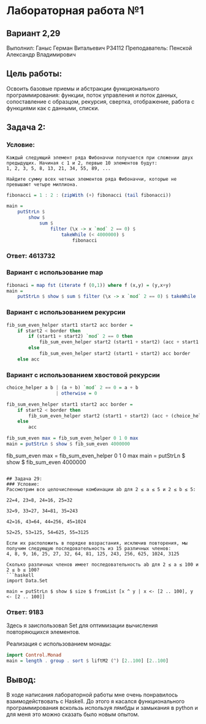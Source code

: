 # Лабораторная работа №1

## Вариант 2,29

Выполнил: Ганыс Герман Витальевич Р34112
Преподаватель: Пенской Александр Владимирович

## Цель работы:
  Освоить базовые приемы и абстракции функционального программирования: функции, поток управления и поток данных, сопоставление с образцом, рекурсия, свертка, отображение, работа с функциями как с данными, списки.

## Задача 2:
   ### Условие:
    Каждый следующий элемент ряда Фибоначчи получается при сложении двух предыдущих. Начиная с 1 и 2, первые 10 элементов будут:
    1, 2, 3, 5, 8, 13, 21, 34, 55, 89, ...

    Найдите сумму всех четных элементов ряда Фибоначчи, которые не превышают четыре миллиона.
```haskell
fibonacci = 1 : 2 : (zipWith (+) fibonacci (tail fibonacci))

main =
    putStrLn $
        show $
            sum $
                filter (\x -> x `mod` 2 == 0) $
                    takeWhile (< 4000000) $
                        fibonacci
```
### Ответ: 4613732

### Вариант с использование map
```haskell
fibonaci = map fst (iterate f (0,1)) where f (x,y) = (y,x+y)
main =
    putStrLn $ show $ sum $ filter (\x -> x `mod` 2 == 0) $ takeWhile (< 4000000) $ fibonacci
```

### Вариант с использованием рекурсии
```haskell
fib_sum_even_helper start1 start2 acc border = 
    if start2 < border then
        if (start1 + start2) `mod` 2 == 0 then 
            fib_sum_even_helper start2 (start1 + start2) (acc + start1 + start2) border
        else
            fib_sum_even_helper start2 (start1 + start2) acc border
    else acc
```

### Вариант с использованием хвостовой рекурсии
```haskell
choice_helper a b | (a + b) `mod` 2 == 0 = a + b
                  | otherwise = 0

fib_sum_even_helper start1 start2 acc border = 
    if start2 < border then
        fib_sum_even_helper start2 (start1 + start2) (acc + (choice_helper start1 start2)) border
    else 
        acc

fib_sum_even max = fib_sum_even_helper 0 1 0 max
main = putStrLn $ show $ fib_sum_even 4000000
```


fib_sum_even max = fib_sum_even_helper 0 1 0 max
main = putStrLn $ show $ fib_sum_even 4000000
```
                                
## Задача 29:
### Условие:
Рассмотрим все целочисленные комбинации ab для 2 ≤ a ≤ 5 и 2 ≤ b ≤ 5:

22=4, 23=8, 24=16, 25=32

32=9, 33=27, 34=81, 35=243

42=16, 43=64, 44=256, 45=1024

52=25, 53=125, 54=625, 55=3125

Если их расположить в порядке возрастания, исключив повторения, мы получим следующую последовательность из 15 различных членов:
4, 8, 9, 16, 25, 27, 32, 64, 81, 125, 243, 256, 625, 1024, 3125

Сколько различных членов имеет последовательность ab для 2 ≤ a ≤ 100 и 2 ≤ b ≤ 100?
```haskell
import Data.Set

main = putStrLn $ show $ size $ fromList [x ^ y | x <- [2 .. 100], y <- [2 .. 100]]
```
### Ответ: 9183

Здесь я заиспользовал Set для оптимизации вычисления повторяющихся элементов.

Реализация с использованием монады:
```haskell
import Control.Monad
main = length . group . sort $ liftM2 (^) [2..100] [2..100]
```

## Вывод:
В ходе написания лабораторной работы мне очень понравилось взаимодействовать с Haskell. До этого я касался функционального программирования вскользь используя лямбды и замыкания в python и для меня это можно сказать было новым опытом.